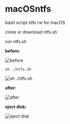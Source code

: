 # macOSntfs

bash script ntfs rw for macOS

clone  or download ntfs.sh

run ntfs.sh

**before:**

![before](https://ws3.sinaimg.cn/large/006tNc79gy1fjowb8nli4j31820pmtby.jpg)

```shell
sh ./ntfs.sh 
```

![sh ./ntfs.sh](https://ws4.sinaimg.cn/large/006tNc79gy1fjowcjfnq8j314s0mcaff.jpg)

**after:**

![after](https://ws3.sinaimg.cn/large/006tNc79gy1fjowdrffqxj318e0q4q91.jpg)

**eject disk:**

![eject disk](https://ws4.sinaimg.cn/large/006tNc79gy1fjowemdulpj31c20sgak1.jpg)
